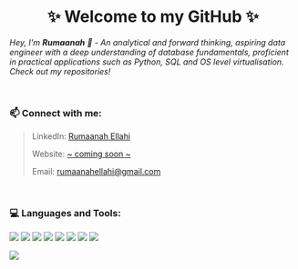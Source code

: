 <h1 align="center"> ✨ Welcome to my GitHub ✨ </h1>


<p><i>Hey, I'm <b>Rumaanah</b> 👋 - An analytical and forward thinking, aspiring data engineer with a deep understanding of database fundamentals, proficient in practical applications such as Python, SQL and OS level virtualisation. Check out my repositories!</i></p>
<br>

 ### 📫 Connect with me:
> LinkedIn: [Rumaanah Ellahi](https://www.linkedin.com/in/rumaanah/) 
>  
> Website: [~ coming soon ~](https://www.linkedin.com/in/rumaanah/)  
> 
>  Email: <rumaanahellahi@gmail.com>
<br>

### 💻 Languages and Tools: 
 <img src="https://img.icons8.com/fluency/35/000000/visual-studio-code-2019.png"/> <img src="https://img.icons8.com/color/35/000000/amazon-web-services.png"/> <img src="https://img.icons8.com/color/35/000000/python--v1.png"/> <img src="https://img.icons8.com/fluency/35/000000/docker.png"/> <img src="https://img.icons8.com/material-outlined/35/000000/github.png"/> <img src="https://img.icons8.com/color/35/000000/git.png"/> <img src="https://img.icons8.com/color/35/000000/mysql-logo.png"/> <img src="https://img.icons8.com/color/35/000000/postgreesql.png"/>  


<img src="https://github-readme-stats.vercel.app/api?username=r-ellahi&theme=&show_icons=true">
